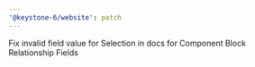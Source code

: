 ```yaml
---
'@keystone-6/website': patch
---
```


Fix invalid field value for Selection in docs for Component Block Relationship Fields
